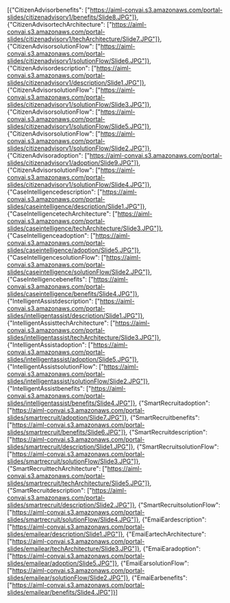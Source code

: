 [{"CitizenAdvisorbenefits": ["https://aiml-convai.s3.amazonaws.com/portal-slides/citizenadvisorv1/benefits/Slide8.JPG"]},
 {"CitizenAdvisortechArchitecture": ["https://aiml-convai.s3.amazonaws.com/portal-slides/citizenadvisorv1/techArchitecture/Slide7.JPG"]},
  {"CitizenAdvisorsolutionFlow": ["https://aiml-convai.s3.amazonaws.com/portal-slides/citizenadvisorv1/solutionFlow/Slide6.JPG"]},
   {"CitizenAdvisordescription": ["https://aiml-convai.s3.amazonaws.com/portal-slides/citizenadvisorv1/description/Slide1.JPG"]},
    {"CitizenAdvisorsolutionFlow": ["https://aiml-convai.s3.amazonaws.com/portal-slides/citizenadvisorv1/solutionFlow/Slide3.JPG"]},
     {"CitizenAdvisorsolutionFlow": ["https://aiml-convai.s3.amazonaws.com/portal-slides/citizenadvisorv1/solutionFlow/Slide5.JPG"]}, {"CitizenAdvisorsolutionFlow": ["https://aiml-convai.s3.amazonaws.com/portal-slides/citizenadvisorv1/solutionFlow/Slide2.JPG"]}, {"CitizenAdvisoradoption": ["https://aiml-convai.s3.amazonaws.com/portal-slides/citizenadvisorv1/adoption/Slide9.JPG"]}, {"CitizenAdvisorsolutionFlow": ["https://aiml-convai.s3.amazonaws.com/portal-slides/citizenadvisorv1/solutionFlow/Slide4.JPG"]}, {"CaseIntelligencedescription": ["https://aiml-convai.s3.amazonaws.com/portal-slides/caseintelligence/description/Slide1.JPG"]}, {"CaseIntelligencetechArchitecture": ["https://aiml-convai.s3.amazonaws.com/portal-slides/caseintelligence/techArchitecture/Slide3.JPG"]}, {"CaseIntelligenceadoption": ["https://aiml-convai.s3.amazonaws.com/portal-slides/caseintelligence/adoption/Slide5.JPG"]}, {"CaseIntelligencesolutionFlow": ["https://aiml-convai.s3.amazonaws.com/portal-slides/caseintelligence/solutionFlow/Slide2.JPG"]}, {"CaseIntelligencebenefits": ["https://aiml-convai.s3.amazonaws.com/portal-slides/caseintelligence/benefits/Slide4.JPG"]}, {"IntelligentAssistdescription": ["https://aiml-convai.s3.amazonaws.com/portal-slides/intelligentassist/description/Slide1.JPG"]}, {"IntelligentAssisttechArchitecture": ["https://aiml-convai.s3.amazonaws.com/portal-slides/intelligentassist/techArchitecture/Slide3.JPG"]}, {"IntelligentAssistadoption": ["https://aiml-convai.s3.amazonaws.com/portal-slides/intelligentassist/adoption/Slide5.JPG"]}, {"IntelligentAssistsolutionFlow": ["https://aiml-convai.s3.amazonaws.com/portal-slides/intelligentassist/solutionFlow/Slide2.JPG"]}, {"IntelligentAssistbenefits": ["https://aiml-convai.s3.amazonaws.com/portal-slides/intelligentassist/benefits/Slide4.JPG"]}, {"SmartRecruitadoption": ["https://aiml-convai.s3.amazonaws.com/portal-slides/smartrecruit/adoption/Slide7.JPG"]}, {"SmartRecruitbenefits": ["https://aiml-convai.s3.amazonaws.com/portal-slides/smartrecruit/benefits/Slide6.JPG"]}, {"SmartRecruitdescription": ["https://aiml-convai.s3.amazonaws.com/portal-slides/smartrecruit/description/Slide1.JPG"]}, {"SmartRecruitsolutionFlow": ["https://aiml-convai.s3.amazonaws.com/portal-slides/smartrecruit/solutionFlow/Slide3.JPG"]}, {"SmartRecruittechArchitecture": ["https://aiml-convai.s3.amazonaws.com/portal-slides/smartrecruit/techArchitecture/Slide5.JPG"]}, {"SmartRecruitdescription": ["https://aiml-convai.s3.amazonaws.com/portal-slides/smartrecruit/description/Slide2.JPG"]}, {"SmartRecruitsolutionFlow": ["https://aiml-convai.s3.amazonaws.com/portal-slides/smartrecruit/solutionFlow/Slide4.JPG"]}, {"EmaiEardescription": ["https://aiml-convai.s3.amazonaws.com/portal-slides/emailear/description/Slide1.JPG"]}, {"EmaiEartechArchitecture": ["https://aiml-convai.s3.amazonaws.com/portal-slides/emailear/techArchitecture/Slide3.JPG"]}, {"EmaiEaradoption": ["https://aiml-convai.s3.amazonaws.com/portal-slides/emailear/adoption/Slide5.JPG"]}, {"EmaiEarsolutionFlow": ["https://aiml-convai.s3.amazonaws.com/portal-slides/emailear/solutionFlow/Slide2.JPG"]}, {"EmaiEarbenefits": ["https://aiml-convai.s3.amazonaws.com/portal-slides/emailear/benefits/Slide4.JPG"]}]
